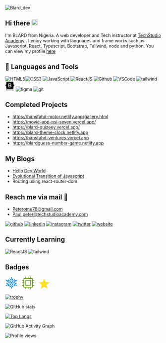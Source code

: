 
 ![Blard_dev](https://pbs.twimg.com/profile_banners/1464330315930157057/1662083447/1500x500) 
 ## Hi there <img src="https://raw.githubusercontent.com/MartinHeinz/MartinHeinz/master/wave.gif" width="20px" height="20px">
I'm BLARD from Nigeria. A web developer and Tech instructor at <a href="https://techstudioacademy.com" target="_blank">TechStudio Academy</a> . I enjoy working with languages and frame works such as Javascript, React, Typescript, Bootstrap, Tailwind, node and python. You can view my profile <a href="#" target="_blank">here</a>


## 🚀 Languages and Tools
![HTML5](https://img.icons8.com/color/30/html-5.png)![CSS3](https://img.icons8.com/color/30/css3.png)
![JavaScript](https://img.icons8.com/color/30/javascript.png)
![ReactJS](https://img.icons8.com/color/30/react-native.png)
![Github](https://img.icons8.com/color-glass/30/github.png)
![VSCode](https://img.icons8.com/color/30/visual-studio-code-2019.png)
<img src="https://www.vectorlogo.zone/logos/tailwindcss/tailwindcss-icon.svg" alt="tailwind" width="30" height="30"/>
<img src="https://raw.githubusercontent.com/devicons/devicon/master/icons/bootstrap/bootstrap-plain-wordmark.svg" alt="bootstrap" width="30" height="30"/>
<img src="https://www.vectorlogo.zone/logos/figma/figma-icon.svg" alt="figma" width="30" height="30"/>
<img src="https://www.vectorlogo.zone/logos/git-scm/git-scm-icon.svg" alt="git" width="30" height="30"/>


## Completed Projects
-  https://hansfahd-motor.netlify.app/gallery.html
-  https://movie-app-psi-seven.vercel.app/
-  https://blard-quizeey.vercel.app/
-  https://blard-theme-clock.netlify.app
-  https://hansfahd-ventures.vercel.app
-  https://blardguess-number-game.netlify.app

## My Blogs
- <a href="https://dev.to/blardomu/hello-dev-world-12o0" target="_blank">Hello Dev World</a>
- <a href="https://www.linkedin.com/feed/update/urn:li:activity:6988069956068208643/" target="_blank">Evolutional Transition of Javascript</a>
- Routing using react-router-dom

## Reach me via mail 📝
- Peteromu76@gmail.com
- Paul.peter@techstudioacademy.com

[<img src='https://cdn.jsdelivr.net/npm/simple-icons@3.0.1/icons/github.svg' alt='github' height='40'>](https://github.com/Blard-omu)  [<img src='https://cdn.jsdelivr.net/npm/simple-icons@3.0.1/icons/linkedin.svg' alt='linkedin' height='40'>](https://www.linkedin.com/in/peteromu/)  [<img src='https://cdn.jsdelivr.net/npm/simple-icons@3.0.1/icons/instagram.svg' alt='instagram' height='40'>](https://www.instagram.com/peteromu/)  [<img src='https://cdn.jsdelivr.net/npm/simple-icons@3.0.1/icons/twitter.svg' alt='twitter' height='40'>](https://twitter.com/@omu1peter)
[<img src='https://cdn.jsdelivr.net/npm/simple-icons@3.0.1/icons/icloud.svg' alt='website' height='40'>](https://blard-profile-pg.netlify.app/) 

## Currently Learning 
![ReactJS](https://img.icons8.com/color/30/react-native.png)
<img src="https://www.vectorlogo.zone/logos/tailwindcss/tailwindcss-icon.svg" alt="tailwind" width="30" height="30"/>

## Badges
<a href='https://archiveprogram.github.com/'><img src='https://raw.githubusercontent.com/acervenky/animated-github-badges/master/assets/acbadge.gif' width='40' height='40'></a> <a href='https://docs.github.com/en/developers'><img src='https://raw.githubusercontent.com/acervenky/animated-github-badges/master/assets/devbadge.gif' width='40' height='40'></a> <a href='https://stars.github.com/'><img src='https://raw.githubusercontent.com/acervenky/animated-github-badges/master/assets/starbadge.gif' width='35' height='35'></a> 

[![trophy](https://github-profile-trophy.vercel.app/?username=Blard-omu&theme=radical)](https://github.com/ryo-ma/github-profile-trophy)

![GitHub stats](https://github-readme-stats.vercel.app/api?username=Blard-omu&show_icons=true&count_private=true&theme=radical)  

[![Top Langs](https://github-readme-stats.vercel.app/api/top-langs/?username=Blard-omu&theme=radical)](https://github.com/anuraghazra/github-readme-stats)

![GitHub Activity Graph](https://activity-graph.herokuapp.com/graph?username=Blard-omu&theme=radical)  

![Profile views](https://gpvc.arturio.dev/Blard-omu)
